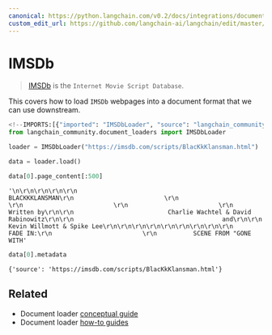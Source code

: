 ```yaml
---
canonical: https://python.langchain.com/v0.2/docs/integrations/document_loaders/imsdb/
custom_edit_url: https://github.com/langchain-ai/langchain/edit/master/docs/docs/integrations/document_loaders/imsdb.ipynb
---
```


# IMSDb

> [IMSDb](https://imsdb.com/) is the `Internet Movie Script Database`.

This covers how to load `IMSDb` webpages into a document format that we can use downstream.

```python
<!--IMPORTS:[{"imported": "IMSDbLoader", "source": "langchain_community.document_loaders", "docs": "https://api.python.langchain.com/en/latest/document_loaders/langchain_community.document_loaders.imsdb.IMSDbLoader.html", "title": "IMSDb"}]-->
from langchain_community.document_loaders import IMSDbLoader
```

```python
loader = IMSDbLoader("https://imsdb.com/scripts/BlacKkKlansman.html")
```

```python
data = loader.load()
```

```python
data[0].page_content[:500]
```

```output
'\n\r\n\r\n\r\n\r\n                                    BLACKKKLANSMAN\r\n                         \r\n                         \r\n                         \r\n                         \r\n                                      Written by\r\n\r\n                          Charlie Wachtel & David Rabinowitz\r\n\r\n                                         and\r\n\r\n                              Kevin Willmott & Spike Lee\r\n\r\n\r\n\r\n\r\n\r\n\r\n\r\n\r\n                         FADE IN:\r\n                         \r\n          SCENE FROM "GONE WITH'
```

```python
data[0].metadata
```

```output
{'source': 'https://imsdb.com/scripts/BlacKkKlansman.html'}
```

## Related

- Document loader [conceptual guide](/docs/concepts/#document-loaders)
- Document loader [how-to guides](/docs/how_to/#document-loaders)